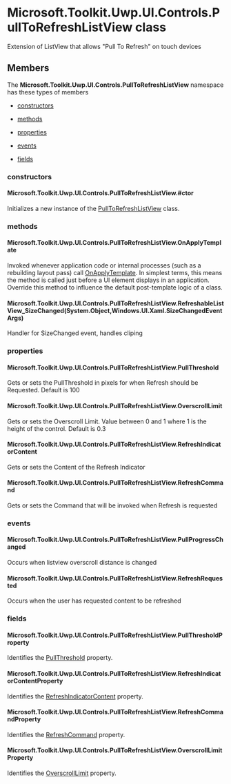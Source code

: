 
# Microsoft.Toolkit.Uwp.UI.Controls.PullToRefreshListView class

Extension of ListView that allows "Pull To Refresh" on touch devices

## Members

The **Microsoft.Toolkit.Uwp.UI.Controls.PullToRefreshListView** namespace has these types of members

* [constructors](#constructors)

* [methods](#methods)

* [properties](#properties)

* [events](#events)

* [fields](#fields)

### constructors

#### Microsoft.Toolkit.Uwp.UI.Controls.PullToRefreshListView.#ctor

Initializes a new instance of the [PullToRefreshListView](T_Microsoft_Toolkit_Uwp_UI_Controls_PullToRefreshListView) class.

### methods

#### Microsoft.Toolkit.Uwp.UI.Controls.PullToRefreshListView.OnApplyTemplate

Invoked whenever application code or internal processes (such as a rebuilding            layout pass) call [OnApplyTemplate](M_Microsoft_Toolkit_Uwp_UI_Controls_PullToRefreshListView_OnApplyTemplate). In simplest terms, this means the method
            is called just before a UI element displays in an application. Override this
            method to influence the default post-template logic of a class.

#### Microsoft.Toolkit.Uwp.UI.Controls.PullToRefreshListView.RefreshableListView_SizeChanged(System.Object,Windows.UI.Xaml.SizeChangedEventArgs)

Handler for SizeChanged event, handles cliping

### properties

#### Microsoft.Toolkit.Uwp.UI.Controls.PullToRefreshListView.PullThreshold

Gets or sets the PullThreshold in pixels for when Refresh should be Requested. Default is 100

#### Microsoft.Toolkit.Uwp.UI.Controls.PullToRefreshListView.OverscrollLimit

Gets or sets the Overscroll Limit. Value between 0 and 1 where 1 is the height of the control. Default is 0.3

#### Microsoft.Toolkit.Uwp.UI.Controls.PullToRefreshListView.RefreshIndicatorContent

Gets or sets the Content of the Refresh Indicator

#### Microsoft.Toolkit.Uwp.UI.Controls.PullToRefreshListView.RefreshCommand

Gets or sets the Command that will be invoked when Refresh is requested

### events

#### Microsoft.Toolkit.Uwp.UI.Controls.PullToRefreshListView.PullProgressChanged

Occurs when listview overscroll distance is changed

#### Microsoft.Toolkit.Uwp.UI.Controls.PullToRefreshListView.RefreshRequested

Occurs when the user has requested content to be refreshed

### fields

#### Microsoft.Toolkit.Uwp.UI.Controls.PullToRefreshListView.PullThresholdProperty

Identifies the [PullThreshold](P_Microsoft_Toolkit_Uwp_UI_Controls_PullToRefreshListView_PullThreshold) property.

#### Microsoft.Toolkit.Uwp.UI.Controls.PullToRefreshListView.RefreshIndicatorContentProperty

Identifies the [RefreshIndicatorContent](P_Microsoft_Toolkit_Uwp_UI_Controls_PullToRefreshListView_RefreshIndicatorContent) property.

#### Microsoft.Toolkit.Uwp.UI.Controls.PullToRefreshListView.RefreshCommandProperty

Identifies the [RefreshCommand](P_Microsoft_Toolkit_Uwp_UI_Controls_PullToRefreshListView_RefreshCommand) property.

#### Microsoft.Toolkit.Uwp.UI.Controls.PullToRefreshListView.OverscrollLimitProperty

Identifies the [OverscrollLimit](P_Microsoft_Toolkit_Uwp_UI_Controls_PullToRefreshListView_OverscrollLimit) property.
